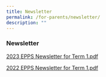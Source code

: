 ```yaml
---
title: Newsletter
permalink: /for-parents/newsletter/
description: ""
---
```

### Newsletter


[2023 EPPS Newsletter for Term 1.pdf](/files/23nlt1.pdf)

[2022 EPPS Newsletter for Term 1.pdf](/files/nl1.pdf)